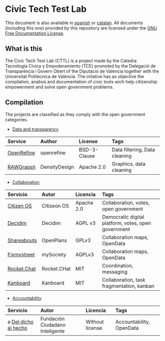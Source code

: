 # Civic Tech Test Lab
This document is also available in [spanish](README.md) or [catalan](README_cat.md). All documents (including this one) provided by this repository are licensed under the [GNU Free Documentation License](/LICENSE).

## What is this 

The Civic Tech Test Lab (CTTL) is a project made by the Cátedra Tecnología Cívica y Empoderamiento (TCE) promoted by the Delegació de Transparència i Govern Obert of the Diputació de València together with the Universitat Politècnica de València. The initative has as objective the compilation, analisis and documentation of civic tools wich help citizenship empowerment and solve open government problems.

## Compilation




The projects are classified as they comply with the open government categories.


- [Data and transparency](/cat_tyd)

| Service   | Author       | License   | Tags |
| :--------- | :---------- | :--------- | :------ |
| [OpenRefine](/cat_tyd/openrefine) | openrefine | BSD-3-Clause| Data filtering, Data cleaning
| [RAWGrapsh](/cat_tyd/RAWGraphs) | DensityDesign| Apache 2.0| Graphics, data cleaning

- [Collaboration](/cat_participación)

| Servicio   | Autor       | Licencia   | Tags |
| :--------- | :---------- | :--------- | :------ |
| [Citizen OS](/cat_participación/citizenos) | Citizeon OS | Apache 2.0 | Collaboration, votes, open government|
| [Decidim](/cat_participación/decidim) | Decidim | AGPL v3| Democratic digital platform, votes, open government|
| [Shareabouts](/cat_participación/shareabouts) | OpenPlans | GPLv3 | Collaboration maps, OpenData
| [Fixmystreet](/cat_participación/fixmystreet) | mySociety| AGPLv3 | Collaboration maps, OpenData
| [Rocket.Chat](/cat_participación/Rocket.Chat) | Rocket.CHat| MIT| Coordination, messaging 
| [Kanboard](/cat_participación/Kanboard) | Kanboard| MIT| Collaboration, task fragmentation, kanban 


- [Accountability](/cat_rdc)

| Servicio   | Autor       | Licencia   | Tags |
| :--------- | :---------- | :--------- | :------ |
a [Del dicho al hecho](/cat_rdc/ddh) | Fundación Ciudadano Inteligente| Without license| Accountability, OpenData |
